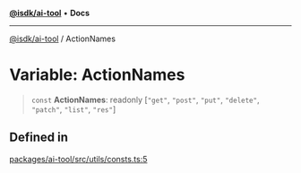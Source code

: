 [**@isdk/ai-tool**](../README.md) • **Docs**

***

[@isdk/ai-tool](../globals.md) / ActionNames

# Variable: ActionNames

> `const` **ActionNames**: readonly [`"get"`, `"post"`, `"put"`, `"delete"`, `"patch"`, `"list"`, `"res"`]

## Defined in

[packages/ai-tool/src/utils/consts.ts:5](https://github.com/isdk/ai-tool.js/blob/5f9f0083c734722103ff5468e424b48c212a55f0/src/utils/consts.ts#L5)

